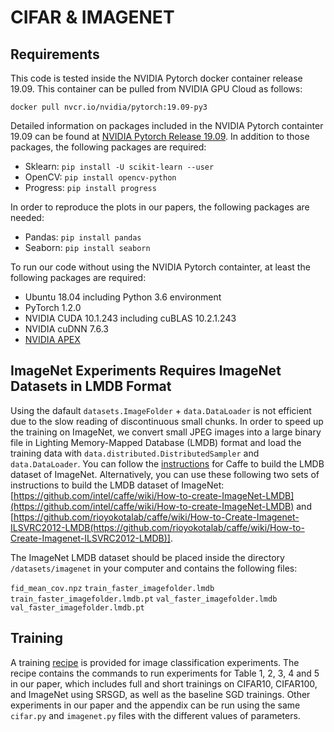 # CIFAR & IMAGENET

## Requirements
This code is tested inside the NVIDIA Pytorch docker container release 19.09. This container can be pulled from NVIDIA GPU Cloud as follows:

`docker pull nvcr.io/nvidia/pytorch:19.09-py3`

Detailed information on packages included in the NVIDIA Pytorch containter 19.09 can be found at [NVIDIA Pytorch Release 19.09](https://docs.nvidia.com/deeplearning/frameworks/pytorch-release-notes/rel_19-09.html#rel_19-09). In addition to those packages, the following packages are required:

- Sklearn: `pip install -U scikit-learn --user`
- OpenCV: `pip install opencv-python`
- Progress: `pip install progress`

In order to reproduce the plots in our papers, the following packages are needed:

- Pandas: `pip install pandas`
- Seaborn: `pip install seaborn`

To run our code without using the NVIDIA Pytorch containter, at least the following packages are required:

- Ubuntu 18.04 including Python 3.6 environment
- PyTorch 1.2.0
- NVIDIA CUDA 10.1.243 including cuBLAS 10.2.1.243
- NVIDIA cuDNN 7.6.3
- [NVIDIA APEX](https://github.com/NVIDIA/apex)

## ImageNet Experiments Requires ImageNet Datasets in LMDB Format
Using the dafault `datasets.ImageFolder` + `data.DataLoader` is not efficient due to the slow reading of discontinuous small chunks. In order to speed up the training on ImageNet, we convert small JPEG images into a large binary file in Lighting Memory-Mapped Database (LMDB) format and load the training data with `data.distributed.DistributedSampler` and `data.DataLoader`. You can follow the [instructions](http://caffe.berkeleyvision.org/gathered/examples/imagenet.html) for Caffe to build the LMDB dataset of ImageNet. Alternatively, you can use these following two sets of instructions to build the LMDB dataset of ImageNet:[https://github.com/intel/caffe/wiki/How-to-create-ImageNet-LMDB](https://github.com/intel/caffe/wiki/How-to-create-ImageNet-LMDB) and [https://github.com/rioyokotalab/caffe/wiki/How-to-Create-Imagenet-ILSVRC2012-LMDB(https://github.com/rioyokotalab/caffe/wiki/How-to-Create-Imagenet-ILSVRC2012-LMDB)].

The ImageNet LMDB dataset should be placed inside the directory `/datasets/imagenet` in your computer and contains the following files:

`fid_mean_cov.npz`  `train_faster_imagefolder.lmdb`  `train_faster_imagefolder.lmdb.pt`  `val_faster_imagefolder.lmdb`  `val_faster_imagefolder.lmdb.pt`

## Training
A training [recipe](/cifar_imagenet/recipes.md) is provided for image classification experiments. The recipe contains the commands to run experiments for Table 1, 2, 3, 4 and 5 in our paper, which includes full and short trainings on CIFAR10, CIFAR100, and ImageNet using SRSGD, as well as the baseline SGD trainings. Other experiments in our paper and the appendix can be run using the same `cifar.py` and `imagenet.py` files with the different values of parameters.

